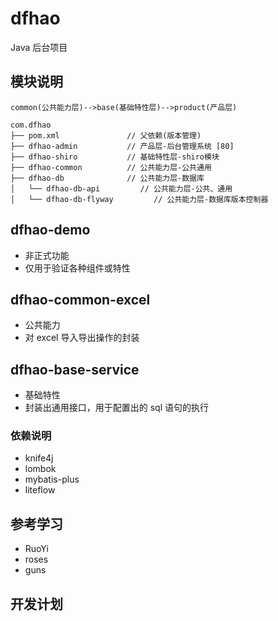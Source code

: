 # dfhao

Java 后台项目

## 模块说明

```
common(公共能力层)-->base(基础特性层)-->product(产品层)

com.dfhao
├── pom.xml               // 父依赖(版本管理)
├── dfhao-admin           // 产品层-后台管理系统 [80]
├── dfhao-shiro           // 基础特性层-shiro模块
├── dfhao-common          // 公共能力层-公共通用
├── dfhao-db              // 公共能力层-数据库
│   └── dfhao-db-api         // 公共能力层-公共、通用
│   └── dfhao-db-flyway         // 公共能力层-数据库版本控制器
```

## dfhao-demo

* 非正式功能
* 仅用于验证各种组件或特性


## dfhao-common-excel

* 公共能力
* 对 excel 导入导出操作的封装


## dfhao-base-service

* 基础特性
* 封装出通用接口，用于配置出的 sql 语句的执行

### 依赖说明

* knife4j
* lombok
* mybatis-plus
* liteflow

## 参考学习

* RuoYi
* roses
* guns

## 开发计划

